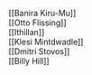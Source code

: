 [[Banira Kiru-Mu]]  
[[Otto Flissing]]  
[[Ithillan]]  
[[Klesi Mintdwadle]]  
[[Dmitri Stovos]]  
[[Billy Hill]]  